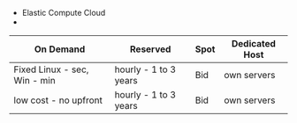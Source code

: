  - Elastic Compute Cloud
 - 
 |On Demand		|Reserved		| 		Spot | Dedicated Host |
|-------------------------------|-----------------------------|--|--|
| Fixed Linux - sec, Win - min |hourly - 1 to 3 years  | Bid| own servers |
| low cost - no upfront |hourly - 1 to 3 years  | Bid| own servers |

<!--stackedit_data:
eyJoaXN0b3J5IjpbLTg0MDQ0MTM3MCwtMTEyODEwODVdfQ==
-->